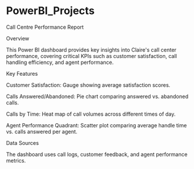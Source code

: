 # PowerBI_Projects

Call Centre Performance Report

Overview

This Power BI dashboard provides key insights into Claire's call center performance, covering critical KPIs such as customer satisfaction, call handling efficiency, and agent performance.

Key Features

Customer Satisfaction: Gauge showing average satisfaction scores.

Calls Answered/Abandoned: Pie chart comparing answered vs. abandoned calls.

Calls by Time: Heat map of call volumes across different times of day.

Agent Performance Quadrant: Scatter plot comparing average handle time vs. calls answered per agent.

Data Sources

The dashboard uses call logs, customer feedback, and agent performance metrics.
